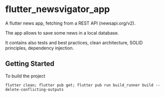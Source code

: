 # flutter_newsvigator_app

A flutter news app, fetching from a REST API (newsapi.org/v2).

The app allows to save some news in a local database.

It contains also tests and best practices, clean architecture, SOLID principles, dependency injection.

## Getting Started

To build the project

```flutter clean; flutter pub get; flutter pub run build_runner build --delete-conflicting-outputs```